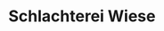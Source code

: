 ---
title: "Schlachterei Wiese"
url: /buchholz-in-der-nordheide/schlachterei-wiese/
shop: Metzgerei
---